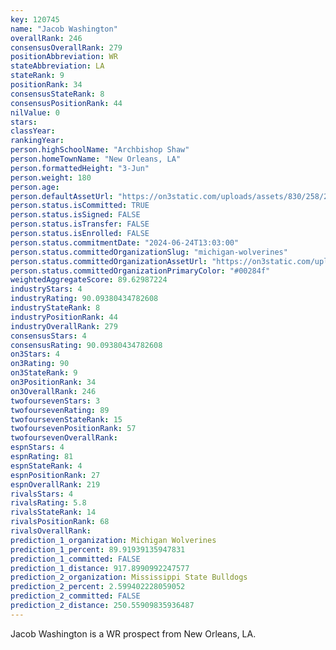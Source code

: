 ```yaml
---
key: 120745
name: "Jacob Washington"
overallRank: 246
consensusOverallRank: 279
positionAbbreviation: WR
stateAbbreviation: LA
stateRank: 9
positionRank: 34
consensusStateRank: 8
consensusPositionRank: 44
nilValue: 0
stars: 
classYear: 
rankingYear: 
person.highSchoolName: "Archbishop Shaw"
person.homeTownName: "New Orleans, LA"
person.formattedHeight: "3-Jun"
person.weight: 180
person.age: 
person.defaultAssetUrl: "https://on3static.com/uploads/assets/830/258/258830.png"
person.status.isCommitted: TRUE
person.status.isSigned: FALSE
person.status.isTransfer: FALSE
person.status.isEnrolled: FALSE
person.status.commitmentDate: "2024-06-24T13:03:00"
person.status.committedOrganizationSlug: "michigan-wolverines"
person.status.committedOrganizationAssetUrl: "https://on3static.com/uploads/assets/39/150/150039.svg"
person.status.committedOrganizationPrimaryColor: "#00284f"
weightedAggregateScore: 89.62987224
industryStars: 4
industryRating: 90.09380434782608
industryStateRank: 8
industryPositionRank: 44
industryOverallRank: 279
consensusStars: 4
consensusRating: 90.09380434782608
on3Stars: 4
on3Rating: 90
on3StateRank: 9
on3PositionRank: 34
on3OverallRank: 246
twofoursevenStars: 3
twofoursevenRating: 89
twofoursevenStateRank: 15
twofoursevenPositionRank: 57
twofoursevenOverallRank: 
espnStars: 4
espnRating: 81
espnStateRank: 4
espnPositionRank: 27
espnOverallRank: 219
rivalsStars: 4
rivalsRating: 5.8
rivalsStateRank: 14
rivalsPositionRank: 68
rivalsOverallRank: 
prediction_1_organization: Michigan Wolverines
prediction_1_percent: 89.91939135947831
prediction_1_committed: FALSE
prediction_1_distance: 917.8990992247577
prediction_2_organization: Mississippi State Bulldogs
prediction_2_percent: 2.599402228059052
prediction_2_committed: FALSE
prediction_2_distance: 250.55909835936487
---
```

Jacob Washington is a WR prospect from New Orleans, LA.